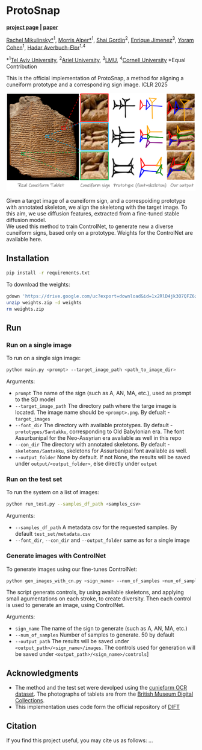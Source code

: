 # ProtoSnap

**[project page]() | [paper]()**

[Rachel Mikulinsky*](https://www.linkedin.com/in/rachel-mikulinsky-3a099411b/)<sup>1</sup>, 
[Morris Alper*](https://morrisalp.github.io/)<sup>1</sup>, 
[Shai Gordin](https://cris.ariel.ac.il/en/persons/shai-gordin-2)<sup>2</sup>,
[Enrique Jimenez](https://lmu-munich.academia.edu/EnriqueJiménez)<sup>3</sup>,
[Yoram Cohen](https://english.tau.ac.il/profile/ycohen1)<sup>1</sup>,
[Hadar Averbuch-Elor](https://www.hadarelor.com/)<sup>1,4</sup>

*<sup>1</sup>[Tel Aviv University](https://english.tau.ac.il/), <sup>2</sup>[Ariel University](https://cris.ariel.ac.il/en/), <sup>3</sup>[LMU](https://www.lmu.de/en/), <sup>4</sup>[Cornell University](https://www.cornell.edu/)
*Equal Contribution

This is the official implementation of ProtoSnap, a method for aligning a cuneiform prototype and a corresponding sign image. ICLR 2025

![](repo_images/teaser.png?raw=true)

Given a target image of a cuneiform sign, and a correspoiding prototype with annotated skeleton, we align the skeletong with the target image.
To this aim, we use diffusion features, extracted from a fine-tuned stable diffusion model.
<br>
We used this method to train ControlNet, to generate new a diverse cuneiform signs, based only on a prototype. Weights for the ControlNet are available here.

## Installation

```bash
pip install -r requirements.txt
```
To download the weights:
```bash
gdown 'https://drive.google.com/uc?export=download&id=1x2RlD4jk3O7QFZ6z4ApkSe4RWNnJq_K_'
unzip weights.zip -d weights
rm weights.zip
```

## Run

### Run on a single image

To run on a single sign image:
```bash
python main.py <prompt> --target_image_path <path_to_image_dir>
```

Arguments:
* ```prompt``` The name of the sign (such as A, AN, MA, etc.), used as prompt to the SD model
* ```--target_image_path``` The directory path where the targe image is located. The image name should be ```<prompt>.png```. By defualt - ```target_images```
* ```--font_dir``` The directory with available prototypes. By default - ```prototypes/Santakku```, corresponding to Old Babylonian era. The font Assurbanipal for the Neo-Assyrian era avaliable as well in this repo
* ```--con_dir``` The directory with annotated skeletons. By default - ```skeletons/Santakku```, skeletons for Assurbanipal font available as well.
* ```--output_folder``` None by default. If not None, the results will be saved under ```output/<output_folder>```, else directly under ```output```

### Run on the test set

To run the system on a list of images:

```bash
python run_test.py --samples_df_path <samples_csv>
```
Arguments:
* ```--samples_df_path``` A metadata csv for the requested samples. By default ```test_set/metadata.csv```
* ```--font_dir```, ```--con_dir``` and ```--output_folder``` same as for a single image

### Generate images with ControlNet

To generate images using our fine-tunes ControlNet:
```bash
python gen_images_with_cn.py <sign_name> --num_of_samples <num_of_samples>
```
The script generats controls, by using available skeletons, and applying small agumentations on each stroke, to create diversity.
Then each control is used to generate an image, using ControlNet.

Arguments:
* ```sign_name``` The name of the sign to generate (such as A, AN, MA, etc.)
* ```--num_of_samples``` Number of samples to generate. 50 by default
* ```--output_path``` The results will be saved under ```<output_path>/<sign_name>/images```. The controls used for generation will be saved under ```<output_path>/<sign_name>/controls```]

## Acknowledgments
* The method and the test set were devolped using the [cunieform OCR dataset](https://github.com/ElectronicBabylonianLiterature/cuneiform-ocr-data). The photographs of tablets are from the [British Museum Digital Collections](https://www.britishmuseum.org/collection).
* This implementation uses code form the official repository of [DIFT](https://github.com/Tsingularity/dift)

## Citation
If you find this project useful, you may cite us as follows:
...
